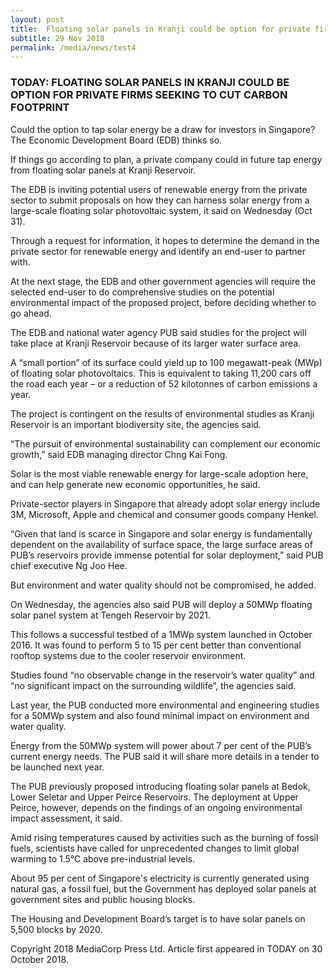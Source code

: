 ```yaml
---
layout: post
title:  Floating solar panels in Kranji could be option for private firms seeking to cut carbon footprint
subtitle: 29 Nov 2018
permalink: /media/news/test4
---
```


### TODAY: FLOATING SOLAR PANELS IN KRANJI COULD BE OPTION FOR PRIVATE FIRMS SEEKING TO CUT CARBON FOOTPRINT

Could the option to tap solar energy be a draw for investors in Singapore? The Economic Development Board (EDB) thinks so.

If things go according to plan, a private company could in future tap energy from floating solar panels at Kranji Reservoir.

The EDB is inviting potential users of renewable energy from the private sector to submit proposals on how they can harness solar energy from a large-scale floating solar photovoltaic system, it said on Wednesday (Oct 31).

Through a request for information, it hopes to determine the demand in the private sector for renewable energy and identify an end-user to partner with.

At the next stage, the EDB and other government agencies will require the selected end-user to do comprehensive studies on the potential environmental impact of the proposed project, before deciding whether to go ahead.

The EDB and national water agency PUB said studies for the project will take place at Kranji Reservoir because of its larger water surface area.

A “small portion” of its surface could yield up to 100 megawatt-peak (MWp) of floating solar photovoltaics. This is equivalent to taking 11,200 cars off the road each year – or a reduction of 52 kilotonnes of carbon emissions a year.

The project is contingent on the results of environmental studies as Kranji Reservoir is an important biodiversity site, the agencies said.

“The pursuit of environmental sustainability can complement our economic growth,” said EDB managing director Chng Kai Fong.

Solar is the most viable renewable energy for large-scale adoption here, and can help generate new economic opportunities, he said.

Private-sector players in Singapore that already adopt solar energy include 3M, Microsoft, Apple and chemical and consumer goods company Henkel.

“Given that land is scarce in Singapore and solar energy is fundamentally dependent on the availability of surface space, the large surface areas of PUB’s reservoirs provide immense potential for solar deployment,” said PUB chief executive Ng Joo Hee.

But environment and water quality should not be compromised, he added.

On Wednesday, the agencies also said PUB will deploy a 50MWp floating solar panel system at Tengeh Reservoir by 2021.

This follows a successful testbed of a 1MWp system launched in October 2016. It was found to perform 5 to 15 per cent better than conventional rooftop systems due to the cooler reservoir environment.

Studies found “no observable change in the reservoir’s water quality” and “no significant impact on the surrounding wildlife”, the agencies said.

Last year, the PUB conducted more environmental and engineering studies for a 50MWp system and also found minimal impact on environment and water quality.

Energy from the 50MWp system will power about 7 per cent of the PUB’s current energy needs. The PUB said it will share more details in a tender to be launched next year.

The PUB previously proposed introducing floating solar panels at Bedok, Lower Seletar and Upper Peirce Reservoirs. The deployment at Upper Peirce, however, depends on the findings of an ongoing environmental impact assessment, it said.

Amid rising temperatures caused by activities such as the burning of fossil fuels, scientists have called for unprecedented changes to limit global warming to 1.5°C above pre-industrial levels.

About 95 per cent of Singapore's electricity is currently generated using natural gas, a fossil fuel, but the Government has deployed solar panels at government sites and public housing blocks.

The Housing and Development Board’s target is to have solar panels on 5,500 blocks by 2020.  

Copyright 2018 MediaCorp Press Ltd. Article first appeared in TODAY on 30 October 2018.

